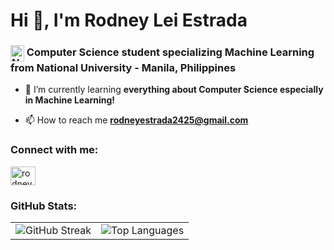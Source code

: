 <h1 align="left">Hi 👋, I'm Rodney Lei Estrada</h1>

<h3 align="left"> <a href="https://national-u.edu.ph/"><img src="https://upload.wikimedia.org/wikipedia/en/a/a2/National_University_seal.png" alt="National University Logo" width="22" height="26" style="display: inline-block; vertical-align: middle;"></a> Computer Science student specializing Machine Learning 
  from National University - Manila, Philippines</h3>



- 🌱 I’m currently learning **everything about Computer Science especially in Machine Learning!**

- 📫 How to reach me **rodneyestrada2425@gmail.com**

<h3 align="left">Connect with me:</h3>
<p align="left">
<a href="https://linkedin.com/in/rodneyleiestrada" target="blank"><img align="center" src="https://raw.githubusercontent.com/rahuldkjain/github-profile-readme-generator/master/src/images/icons/Social/linked-in-alt.svg" alt="rodneyleiestrada" height="30" width="40" /></a>
</p>

<h3 align="left">GitHub Stats:</h3>
<table>
  <tr>
    <td><img src="https://github-readme-streak-stats.herokuapp.com/?user=hirajya&theme=dark&hide_border=false" alt="GitHub Streak" /></td>
    <td><img src="https://github-readme-stats-nvz5.vercel.app/api/top-langs/?username=hirajya&theme=dark&hide_border=false&include_all_commits=false&count_private=false&layout=compact" alt="Top Languages" /></td>
  </tr>
</table>








